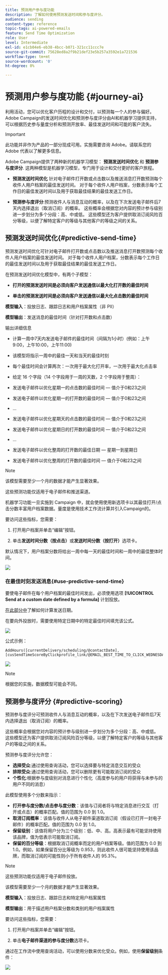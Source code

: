 ```yaml
---
title: 预测用户参与度功能
description: 了解如何使用预测发送时间和参与度评分。
audience: sending
content-type: reference
topic-tags: ai-powered-emails
feature: Send Time Optimization
role: User
level: Intermediate
exl-id: e1cb04e6-eb38-4bcc-b071-321cc11ccc7e
source-git-commit: 75628ed8a2f9b21def23e5b257a3592e1a721536
workflow-type: tm+mt
source-wordcount: '0'
ht-degree: 0%

---
```


# 预测用户参与度功能 {#journey-ai}

利用活动，您可以优化客户历程的设计和交付，以预测每一个人的参与偏好。Adobe Campaign的发送时间优化和预测参与度评分由AI和机器学习提供支持，可以根据历史参与量度分析和预测开放率、最佳发送时间和可能的客户流失。

>[!IMPORTANT]
>
>此功能并非作为产品的一部分现成可用。实施需要咨询 Adobe。请联系您的 Adobe 代表以了解更多信息。

Adobe Campaign提供了两种新的机器学习模型： **预测发送时间优化** 和 **预测参与度评分**. 这两种模型是机器学习模型，专门用于设计和交付更好的客户旅程。

* **预测发送时间优化** 针对电子邮件打开数或点击数以及推送消息打开数预测每个收件人用户档案的最佳发送时间。 对于每个收件人用户档案，分数表示每个工作日的最佳发送时间以及用于获取最佳结果的最佳发送工作日。

* **预测参与度评分**:预测收件人与消息互动的概率，以及在下次发送电子邮件后7天内选择退出（取消订阅）的概率。 这些概率会根据您对内容的预计参与级别进一步划分为多个分段：高、中或低。 这些模型还为客户提供取消订阅风险百分等级，以便了解特定客户的等级与其他客户的等级之间的关系。

## 预测发送时间优化{#predictive-send-time}

预测发送时间优化可针对电子邮件打开数或点击数以及推送消息打开数预测每个收件人用户档案的最佳发送时间。 对于每个收件人用户档案，分数表示每个工作日的最佳发送时间以及用于获取最佳结果的最佳发送工作日。

在预测发送时间优化模型中，有两个子模型：

* **打开的预测发送时间是必须向客户发送通信以最大化打开数的最佳时间**

* **单击的预测发送时间是必须向客户发送通信以最大化点击数的最佳时间**

**模型输入**：投放日志、跟踪日志和用户档案属性（非 PII）

**模型输出**：发送消息的最佳时间（针对打开数和点击数）

输出详细信息

* 计算一周中7天内发送电子邮件的最佳时间（间隔为1小时）(例如：上午9:00，上午10:00，上午11:00)
* 该模型将指示一周中的最佳一天和当天的最佳时刻
* 每个最佳时间会计算两次：一次用于最大化打开率，一次用于最大化点击率
* 给定 16 个字段（14 个字段用于一周的天数，2 个字段用于整周）：

* 发送电子邮件以优化星期一的点击数的最佳时间 — 值介于0和23之间

* 发送电子邮件以优化星期一的打开数的最佳时间 — 值介于0和23之间
* ...
* 发送电子邮件以优化星期天的点击数的最佳时间 — 值介于0和23之间
* 发送电子邮件以优化星期日的打开数的最佳时间 — 值介于0和23之间
* ...
* 发送电子邮件以优化整周的打开数的最佳日期 — 星期一到星期日
* 发送电子邮件以优化整周的打开数的最佳时间 — 值介于0和23之间

>[!NOTE]
>
>该模型需要至少一个月的数据才能产生显著效果。
>
>这些预测功能仅适用于电子邮件和推送渠道。

机器学习功能一旦实施到 Campaign 中，就会使用使用新选项卡以其最佳打开/点击分数丰富用户档案数据。量度是使用技术工作流计算并引入Campaign的。

要访问这些指标，您需要：

1. 打开用户档案并单击“编辑”按钮。

1. 单击&#x200B;**发送时间分数（按点击）**&#x200B;或&#x200B;**发送时间分数（按打开）**&#x200B;选项卡。

默认情况下，用户档案分数将给出一周中每一天的最佳时间和一周中的最佳整体时间。

![](assets/do-not-localize/SendTimeScore.png)

### 在最佳时刻发送消息{#use-predictive-send-time}

要使电子邮件在每个用户档案的最佳时间发出，必须使用选项 **[!UICONTROL Send at a custom date defined by a formula]** 计划投放。


[在此部分中](../../sending/using/computing-the-sending-date.md)了解如何计算发送日期。

在要向外投放时，需要使用特定日期中的特定最佳时间填充该公式。

![](assets/do-not-localize/ComputeSendingDate.png)

公式示例：

```
AddHours([currentDelivery/scheduling/@contactDate],
[cusSendTimeScoreByClickprofile_link/@EMAIL_BEST_TIME_TO_CLICK_WEDNESDAY])
```

![](assets/do-not-localize/SendingDateFormula.png)

>[!NOTE]
>
>根据您的实施，数据模型可能会不同。

## 预测参与度评分 {#predictive-scoring}

预测参与度评分可预测收件人与消息互动的概率，以及在下次发送电子邮件后7天内选择退出（取消订阅）的概率。

这些概率会根据您对内容的预计参与级别进一步划分为多个分段：高、中或低。 这些模型还为客户提供取消订阅风险百分等级，以便了解特定客户的等级与其他客户的等级之间的关系。

预测参与度评分允许您：

* **选择受众**:通过使用查询活动，您可以选择要与特定消息交互的受众
* **排除受众**:通过使用查询活动，您可以删除更有可能取消订阅的受众
* **个性化**:根据参与度级别对消息进行个性化（高度参与的用户将获得与未参与的用户不同的消息）

此模型使用多个分数来指示：

* **打开参与度分数/点击参与度分数**：该值与订阅者将与特定消息进行交互（打开或点击）的概率匹配。值的范围为 0.0 到 1.0。
* **取消订阅概率**：该值与收件人从电子邮件渠道取消订阅（假设已打开一封电子邮件）的概率匹配。值的范围为 0.0 到 1.0。
* **保留级别**：该值将用户分为三个级别：低、中、高。高表示最有可能坚持使用该品牌，值为低表示可能取消订阅。
* **保留的百分等级**：根据取消订阅概率而定的用户档案等级。值的范围为 0.0 到 1.0。例如，如果保留百分比等级为 0.953，则此收件人很可能坚持使用该品牌，而取消订阅的可能性则小于所有收件人的 95.3%。

>[!NOTE]
>
>这些预测功能仅适用于电子邮件投放。
>
>该模型需要至少一个月的数据才能产生显著效果。

**模型输入**：投放日志、跟踪日志和特定用户档案属性

**模型输出**：用于描述用户档案分数和类别的用户档案属性

要访问这些指标，您需要：

1. 打开用户档案并单击“编辑”按钮。

1. 单击&#x200B;**电子邮件渠道的参与度分数**&#x200B;选项卡。

通过在工作流中使用查询活动，可以使用分数来优化受众。例如，使用&#x200B;**保留级别**&#x200B;条件：

![](assets/do-not-localize/predictive_score_query.png)